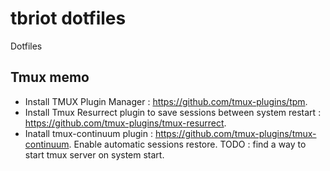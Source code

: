 # tbriot dotfiles
Dotfiles

## Tmux memo
- Install TMUX Plugin Manager : https://github.com/tmux-plugins/tpm.
- Install Tmux Resurrect plugin to save sessions between system restart : https://github.com/tmux-plugins/tmux-resurrect.
- Inatall tmux-continuum plugin : https://github.com/tmux-plugins/tmux-continuum. Enable automatic sessions restore. TODO : find a way to start tmux server on system start.
